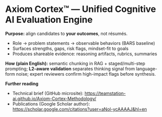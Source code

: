 # Axiom Cortex™ — Unified Cognitive AI Evaluation Engine

**Purpose:** align candidates to **your outcomes**, not résumés.

- Role → problem statements → observable behaviors (BARS baseline)
- Surfaces strengths, gaps, risk flags, mindset-fit to goals
- Produces shareable evidence: reasoning artifacts, rubrics, summaries

**How (plain English):** semantic chunking in RAG + staged/multi-step prompting; **L2-aware validation** separates thinking signal from language-form noise; expert reviewers confirm high-impact flags before synthesis.

**Further reading**
- Technical brief (GitHub microsite): https://teamstation-ai.github.io/Axiom-Cortex-Methodology/
- Publications (Google Scholar author): https://scholar.google.com/citations?user=aNol-ycAAAAJ&hl=en
